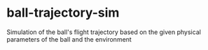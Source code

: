 # ball-trajectory-sim
Simulation of the ball's flight trajectory based on the given physical parameters of the ball and the environment
